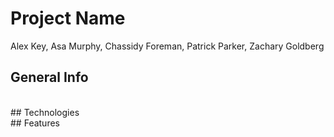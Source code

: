 # Project Name
Alex Key, Asa Murphy, Chassidy Foreman, Patrick Parker, Zachary Goldberg
<br />
## General Info
<br />
## Technologies
<br />
## Features
<br />
